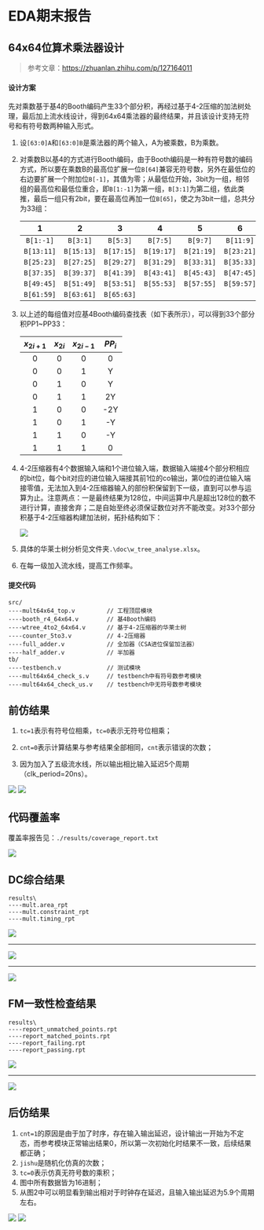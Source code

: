 # EDA期末报告

## 64x64位算术乘法器设计

> 参考文章：https://zhuanlan.zhihu.com/p/127164011

#### 设计方案

先对乘数基于基4的Booth编码产生33个部分积，再经过基于4-2压缩的加法树处理，最后加上流水线设计，得到64x64乘法器的最终结果，并且该设计支持无符号和有符号数两种输入形式。

1. 设`[63:0]A`和`[63:0]B`是乘法器的两个输入，A为被乘数，B为乘数。

2. 对乘数B以基4的方式进行Booth编码，由于Booth编码是一种有符号数的编码方式，所以要在乘数B的最高位扩展一位`B[64]`兼容无符号数，另外在最低位的右边要扩展一个附加位`B[-1]`，其值为零；从最低位开始，3bit为一组，相邻组的最高位和最低位重合，即`B[1:-1]`为第一组，`B[3:1]`为第二组，依此类推，最后一组只有2bit，要在最高位再加一位`B[65]`，使之为3bit一组，总共分为33组：

   |     1      |     2      |     3      |     4      |     5      |     6      |
   | :--------: | :--------: | :--------: | :--------: | :--------: | :--------: |
   | `B[1:-1]`  |  `B[3:1]`  |  `B[5:3]`  |  `B[7:5]`  |  `B[9:7]`  | `B[11:9]`  |
   | `B[13:11]` | `B[15:13]` | `B[17:15]` | `B[19:17]` | `B[21:19]` | `B[23:21]` |
   | `B[25:23]` | `B[27:25]` | `B[29:27]` | `B[31:29]` | `B[33:31]` | `B[35:33]` |
   | `B[37:35]` | `B[39:37]` | `B[41:39]` | `B[43:41]` | `B[45:43]` | `B[47:45]` |
   | `B[49:45]` | `B[51:49]` | `B[53:51]` | `B[55:53]` | `B[57:55]` | `B[59:57]` |
   | `B[61:59]` | `B[63:61]` | `B[65:63]` |            |            |            |

3. 以上述的每组值对应基4Booth编码查找表（如下表所示），可以得到33个部分积PP1~PP33：

   | $x_{2i+1}$ | $x_{2i}$ | $x_{2i-1}$ | $PP_i$ |
   | :--------: | :------: | :--------: | :----: |
   |     0      |    0     |     0      |   0    |
   |     0      |    0     |     1      |   Y    |
   |     0      |    1     |     0      |   Y    |
   |     0      |    1     |     1      |   2Y   |
   |     1      |    0     |     0      |  -2Y   |
   |     1      |    0     |     1      |   -Y   |
   |     1      |    1     |     0      |   -Y   |
   |     1      |    1     |     1      |   0    |

4. 4-2压缩器有4个数据输入端和1个进位输入端，数据输入端接4个部分积相应的bit位，每个bit对应的进位输入端接其前1位的co输出，第0位的进位输入端接零值，无法加入到4-2压缩器输入的部份积保留到下一级，直到可以参与运算为止。注意两点：一是最终结果为128位，中间运算中凡是超出128位的数不进行计算，直接舍弃；二是自始至终必须保证数位对齐不能改变。对33个部分积基于4-2压缩器构建加法树，拓扑结构如下：

   <img src="./img/wtree拓扑图.svg" />

5. 具体的华莱士树分析见文件夹`.\doc\w_tree_analyse.xlsx`。

6. 在每一级加入流水线，提高工作频率。

#### 提交代码

```
src/
----mult64x64_top.v			// 工程顶层模块
----booth_r4_64x64.v		// 基4Booth编码
----wtree_4to2_64x64.v		// 基于4-2压缩器的华莱士树
----counter_5to3.v			// 4-2压缩器
----full_adder.v			// 全加器（CSA进位保留加法器）
----half_adder.v			// 半加器
tb/
----testbench.v				// 测试模块
----mult64x64_check_s.v		// testbench中有符号数参考模块
----mult64x64_check_us.v	// testbench中无符号数参考模块
```

## 前仿结果

1. `tc=1`表示有符号位相乘，`tc=0`表示无符号位相乘；

2. `cnt=0`表示计算结果与参考结果全部相同，`cnt`表示错误的次数；

3. 因为加入了五级流水线，所以输出相比输入延迟5个周期（clk_period=20ns）。

<img src="./img/rtl_sim_all.jpg" />

<img src="./img/rtl_sim.jpg" />

## 代码覆盖率

覆盖率报告见：`./results/coverage_report.txt`

<img src="./img/coverage.jpg" />

## DC综合结果

```
results\
----mult.area_rpt
----mult.constraint_rpt
----mult.timing_rpt
```

<img src="./img/area_rpt.jpg" />

----------------------

<img src="./img/cons_rpt.jpg" />

-------------------

<img src="./img/timing_rpt.jpg" />

## FM一致性检查结果

```
results\
----report_unmatched_points.rpt
----report_matched_points.rpt
----report_failing.rpt
----report_passing.rpt
```

<img src="./img/fm.jpg" />

-----------------------

<img src="./img/failing_points.jpg" />

## 后仿结果

1. `cnt=1`的原因是由于加了时序，存在输入输出延迟，设计输出一开始为不定态，而参考模块正常输出结果0，所以第一次初始化时结果不一致，后续结果都正确；
2. `jishu`是随机化仿真的次数；
3. `tc=0`表示仿真无符号数的乘积；
4. 图中所有数据皆为16进制；
5. 从图2中可以明显看到输出相对于时钟存在延迟，且输入输出延迟为5.9个周期左右。

<img src="./img/gate_sim_all.jpg" />

<img src="./img/gate_sim.jpg" />

